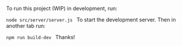 To run this project (WIP) in development, run:

`node src/server/server.js
`
To start the development server. Then in another tab run:

`npm run build-dev
`
Thanks!